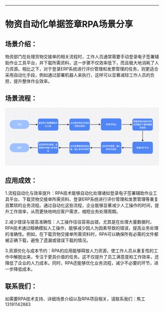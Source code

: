 <h1 class="navbarBottom"></h1>

***

# 物资自动化单据签章RPA场景分享

## 场景介绍：

​	物资部门在处理货物交接单的相关流程时，工作人员通常需要手动登录电子签署辅助作业工具平台，并下载所需资料，这一步骤不仅效率低下，而且极大地消耗了人力资源。相比之下，对于登录ERP系统进行评价管理和发票管理的任务，则更适合采用自动化手段，例如通过部署机器人来执行，这样可以显著减轻工作人员的负担，提升整体作业效率。

## 场景流程：

![img](./images/图片1.png) 

## 应用成效：

​	1.流程自动化与效率提升：RPA技术能够自动化处理诸如登录电子签署辅助作业工具平台、下载货物交接单所需资料、登录ERP系统进行评价管理和发票管理等重复且繁琐的业务流程。通过自动化这些流程，企业能够显著减少人工操作的时间，提升工作效率，从而更快地响应客户需求，缩短业务处理周期。

​	2.减少错误与提高准确性：人工操作往往容易出错，尤其是在处理大量数据时。RPA技术通过精确模拟人工操作，能够减少因人为因素导致的错误，提高业务处理的准确性。例如，在下载货物交接单所需资料时，RPA可以确保所有必需的文件都被正确下载，避免了遗漏或错误下载的情况。

​	3.资源优化与成本节约：RPA的应用能够释放人力资源，使工作人员从重复性的工作中解脱出来，专注于更具价值的任务。这不仅提升了员工满意度和工作效率，还降低了企业的人力成本。同时，RPA还能够优化业务流程，减少不必要的环节，进一步降低成本。

## 联系我们：

如需要RPA技术支持、详细场景介绍以及RPA项目相关，请联系我们：焦工 13191142883

 

